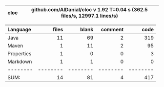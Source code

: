 

cloc|github.com/AlDanial/cloc v 1.92  T=0.04 s (362.5 files/s, 12997.1 lines/s)
--- | ---

Language|files|blank|comment|code
:-------|-------:|-------:|-------:|-------:
Java|11|69|2|319
Maven|1|11|2|95
Properties|1|0|0|3
Markdown|1|1|0|0
--------|--------|--------|--------|--------
SUM:|14|81|4|417
